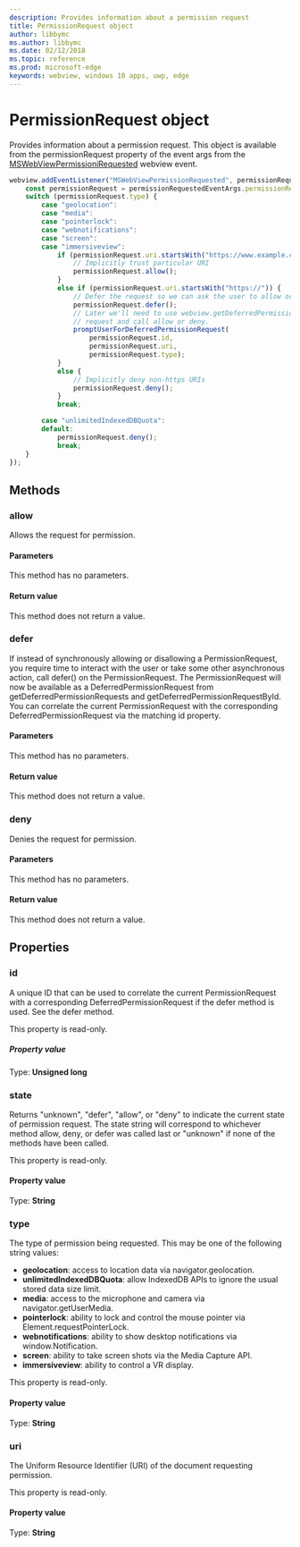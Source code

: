 ```yaml
---
description: Provides information about a permission request
title: PermissionRequest object
author: libbymc
ms.author: libbymc
ms.date: 02/12/2018
ms.topic: reference
ms.prod: microsoft-edge
keywords: webview, windows 10 apps, uwp, edge
---
```


# PermissionRequest object

Provides information about a permission request. This object is available from the permissionRequest property of the event args from the [MSWebViewPermissioniRequested](../webview.md#MSWebViewPermissionRequested) webview event.

```js
webview.addEventListener("MSWebViewPermissionRequested", permissionRequestedEventArgs => {
    const permissionRequest = permissionRequestedEventArgs.permissionRequest;
    switch (permissionRequest.type) {
        case "geolocation":
        case "media":
        case "pointerlock":
        case "webnotifications":
        case "screen":
        case "immersiveview":
            if (permissionRequest.uri.startsWith("https://www.example.com/")) {
                // Implicitly trust particular URI
                permissionRequest.allow();
            }
            else if (permissionRequest.uri.startsWith("https://")) {
                // Defer the request so we can ask the user to allow or deny the request
                permissionRequest.defer();
                // Later we'll need to use webview.getDeferredPermissionRequestById for this
                // request and call allow or deny.
                promptUserForDeferredPermissionRequest(
                    permissionRequest.id,
                    permissionRequest.uri,
                    permissionRequest.type);
            }
            else {
                // Implicitly deny non-https URIs
                permissionRequest.deny();
            }
            break;

        case "unlimitedIndexedDBQuota":
        default:
            permissionRequest.deny();
            break;
    }
});
```

## Methods

### allow

Allows the request for permission.

#### Parameters

This method has no parameters.

#### Return value

This method does not return a value.

### defer

If instead of synchronously allowing or disallowing a PermissionRequest, you require time to interact with the user or take some other asynchronous action, call defer() on the PermissionRequest. The PermissionRequest will now be available as a DeferredPermissionRequest from getDeferredPermissionRequests and getDeferredPermissionRequestById. You can correlate the current PermissionRequest with the corresponding DeferredPermissionRequest via the matching id property.

#### Parameters

This method has no parameters.

#### Return value

This method does not return a value.

### deny

Denies the request for permission.

#### Parameters

This method has no parameters.

#### Return value

This method does not return a value.

## Properties

### id

A unique ID that can be used to correlate the current PermissionRequest with a corresponding DeferredPermissionRequest if the defer method is used. See the defer method.

This property is read-only.

##### Property value

Type: **Unsigned long**

### state

Returns "unknown", "defer", "allow", or "deny" to indicate the current state of permission request. The state string will correspond to whichever method allow, deny, or defer was called last or "unknown" if none of the methods have been called.

This property is read-only.

#### Property value

Type: **String**

### type

The type of permission being requested. This may be one of the following string values:

- **geolocation**: access to location data via navigator.geolocation.
- **unlimitedIndexedDBQuota**: allow IndexedDB APIs to ignore the usual stored data size limit.
- **media**: access to the microphone and camera via navigator.getUserMedia.
- **pointerlock**: ability to lock and control the mouse pointer via Element.requestPointerLock.
- **webnotifications**: ability to show desktop notifications via window.Notification.
- **screen**: ability to take screen shots via the Media Capture API.
- **immersiveview**: ability to control a VR display.

This property is read-only.

#### Property value

Type: **String**

### uri

The Uniform Resource Identifier (URI) of the document requesting permission.

This property is read-only.

#### Property value

Type: **String**
